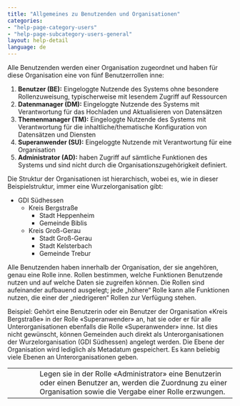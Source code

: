 ```yaml
---
title: "Allgemeines zu Benutzenden und Organisationen"
categories:
- "help-page-category-users"
- "help-page-subcategory-users-general"
layout: help-detail
language: de
---
```


Alle Benutzenden werden einer Organisation zugeordnet und haben für diese Organisation eine von fünf Benutzerrollen inne:

1.	**Benutzer (BE):** Eingeloggte Nutzende des Systems ohne besondere Rollenzuweisung, typischerweise mit lesendem Zugriff auf Ressourcen
2.	**Datenmanager (DM):** Eingeloggte Nutzende des Systems mit Verantwortung für das Hochladen und Aktualisieren von Datensätzen
3.	**Themenmanager (TM):** Eingeloggte Nutzende des Systems mit Verantwortung für die inhaltliche/thematische Konfiguration von Datensätzen und Diensten
4.	**Superanwender (SU):** Eingeloggte Nutzende mit Verantwortung für eine Organisation
5.	**Administrator (AD):** haben Zugriff auf sämtliche Funktionen des Systems und sind nicht durch die Organisationszugehörigkeit definiert.

Die Struktur der Organisationen ist hierarchisch, wobei es, wie in dieser Beispielstruktur, immer eine Wurzelorganisation gibt:

* GDI Südhessen
    * Kreis Bergstraße
        * Stadt Heppenheim
        * Gemeinde Biblis
    * Kreis Groß-Gerau
        * Stadt Groß-Gerau
        * Stadt Kelsterbach
        * Gemeinde Trebur

Alle Benutzenden haben innerhalb der Organisation, der sie angehören, genau eine Rolle inne. Rollen bestimmen, welche Funktionen Benutzende nutzen und auf welche Daten sie zugreifen können. Die Rollen sind aufeinander aufbauend ausgelegt; jede „höhere“ Rolle kann alle Funktionen nutzen, die einer der „niedrigeren“ Rollen zur Verfügung stehen. 

Beispiel: Gehört eine Benutzerin oder ein Benutzer der Organisation &laquo;Kreis Bergstraße&raquo; in der Rolle &laquo;Superanwender&raquo; an, hat sie oder er für alle Unterorganisationen ebenfalls die Rolle &laquo;Superanwender&raquo; inne. Ist dies nicht gewünscht, können Gemeinden auch direkt als Unterorganisationen der Wurzelorganisation (GDI Südhessen) angelegt werden. Die Ebene der Organisation wird lediglich als Metadatum gespeichert. Es kann beliebig viele Ebenen an Unterorganisationen geben.

<div class="alert alert-warning important-info">
  <table>
    <tr>
        <td style="width:3em">
          <div class="important-info-icon">
            <span class="glyphicon glyphicon-exclamation-sign" style="font-size:2em"></span>
          </div>
        </td>
        <td>Legen sie in der Rolle &laquo;Administrator&raquo; eine Benutzerin oder einen Benutzer an, werden die Zuordnung zu einer Organisation sowie die Vergabe einer Rolle erzwungen.</td>
    </tr>
  </table>
</div>